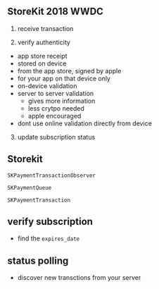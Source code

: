 
## StoreKit 2018 WWDC

1. receive transaction

2. verify authenticity
* app store receipt
* stored on device
* from the app store, signed by apple
* for your app on that device only
* on-device validation
* server to server validation
    * gives more information
    * less crytpo needed
    * apple encouraged
* dont use online validation directly from device

3. update subscription status

## Storekit

`SKPaymentTransactionObserver`

`SKPaymentQueue`

`SKPaymentTransaction`

## verify subscription
* find the `expires_date`

## status polling
* discover new transctions from your server